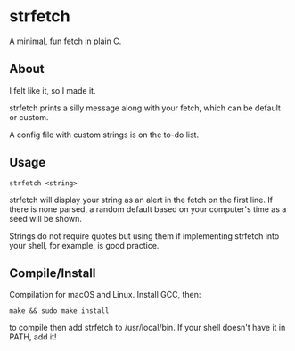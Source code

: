 # strfetch
A minimal, fun fetch in plain C.

## About
I felt like it, so I made it.

strfetch prints a silly message along with your fetch, which can be default or custom.

A config file with custom strings is on the to-do list.

## Usage
`strfetch <string>`

strfetch will display your string as an alert in the fetch on the first line. If there is none parsed, a random default based on your computer's time as a seed will be shown.

Strings do not require quotes but using them if implementing strfetch into your shell, for example, is good practice. 

## Compile/Install
Compilation for macOS and Linux. 
Install GCC, then:

`make && sudo make install`

to compile then add strfetch to /usr/local/bin. If your shell doesn't have it in PATH, add it!
